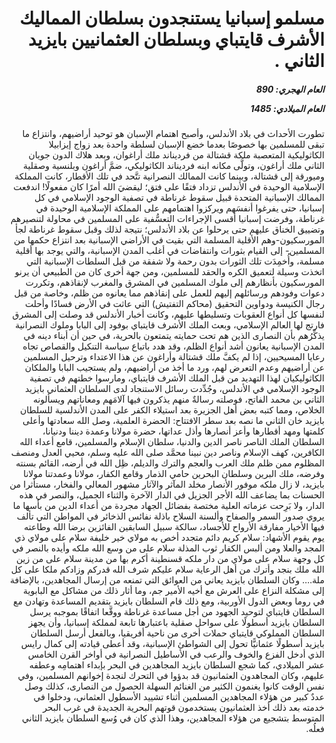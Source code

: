 <h1 dir="rtl">مسلمو إسبانيا يستنجدون بسلطان المماليك الأشرف قايتباي وبسلطان العثمانيين بايزيد الثاني .</h1>

<h5 dir="rtl">العام الهجري:  890

العام الميلادي: 1485

</h5>

<p dir="rtl">تطورت الأحداث في بلاد الأندلس، وأصبح اهتمام الإسبان هو توحيد أراضيهم، وانتزاع ما تبقى للمسلمين بها خصوصًا بعدما خضع الإسبان لسلطة واحدة بعد زواج إيزابيلا الكاثوليكية المتعصبة ملكة قشتالة من فرديناند ملك أراغوان، وبعد هلاك الدون جويان الثاني ملك أراغون، وتولَّى مكانه ابنه فرديناند الكاثوليكي، ضمَّ أراغون وبلنسية وصقلية وميورقة إلى قشتالة، وبينما كانت الممالك النصرانية تتَّحد في تلك الأقطار، كانت المملكة الإسلامية الوحيدة في الأندلس تزداد فتقًا على فتق؛ ليقضيَ الله أمرًا كان مفعولًا! اندفعت الممالك الإسبانية المتحدة قبيل سقوط غرناطة في تصفية الوجود الإسلامي في كل إسبانيا، حتى يفرغوا أنفسَهم ويركزوا اهتمامهم على المملكة الإسلامية الوحيدة في غرناطة، وفرضت إسبانيا أقسى الإجراءات التعسُّفية على المسلمين في محاولة لتنصيرهم وتضييق الخناق عليهم حتى يرحلوا عن بلاد الأندلس؛ نتيجة لذلك وقبل سقوط غرناطة لجأ المورسكيون-وهم الأقلية المسلمة التي بقيت في الأراضي الإسبانية بعد انتزاع حكمها من المسلمين- إلى القيام بثورات وانتفاضات في أغلب المدن الإسبانية، والتي يوجد بها أقلية مسلمة، وأُخمِدَت تلك الثورات بدون رحمة ولا شفقة من قبل السلطات الإسبانية التي اتخذت وسيلة لتعميق الكره والحقد للمسلمين، ومن جهة أخرى كان من الطبيعي أن يرنو المورسكيون بأنظارهم إلى ملوك المسلمين في المشرق والمغرب لإنقاذهم، وتكررت دعوات وفودهم ورسائلهم إليهم للعمل على إنقاذهم مما يعانوه من ظلم، وخاصة من قبل رجال الكنيسة ودواوين التحقيق (محاكم التفتيش) التي عاثت في الأرض فسادًا وأحلت لنفسها كل أنواع العقوبات وتسليطها عليهم، وكانت أخبار الأندلس قد وصلت إلى المشرق فارتج لها العالم الإسلامي، وبعث الملك الأشرف قايتباي بوفود إلى البابا وملوك النصرانية يذكِّرُهم بأن النصارى الذين هم تحت حمايته يتمتعون بالحرية، في حين أن أبناء دينه في المدن الإسبانية يعانون أشد أنواع الظلم، وقد هدد باتباع سياسة التنكيل والقصاص تجاه رعايا المسيحيين، إذا لم يكفَّ ملك قشتالة وأراغون عن هذا الاعتداء وترحيل المسلمين عن أراضيهم وعدم التعرض لهم، ورد ما أخذ من أراضيهم، ولم يستجيب البابا والملكان الكاثوليكيان لهذا التهديد من قبل الملك الأشرف قايتباي، ومارسوا خطتهم في تصفية الوجود الإسلامي في الأندلس، وجُدِّدت رسائل الاستنجاد لدى السلطان العثماني بايزيد الثاني بن محمد الفاتح، فوصلته رسالةٌ منهم يذكرون فيها آلامَهم ومعاناتهم ويسألونه الخلاص، ومما كتبه بعض أهل الجزيرة بعد استيلاء الكفر على المدن الأندلسية للسلطان بايزيد خان الثاني ما نصه بعد سطر الافتتاح: الحضرة العلمية، وصل الله سعادتها وأعلى كلمتها ومهد أقطارها وأعز أنصارها وأذل عداتها، حضرة مولانا وعمدة ديننا ودنيانا، السلطان الملك الناصر ناصر الدين والدنيا، سلطان الإسلام والمسلمين، قامع أعداء الله الكافرين، كهف الإسلام وناصر دين نبينا محمَّد صلى الله عليه وسلم، محيي العدل ومنصف المظلوم ممن ظلم ملك العرب والعجم والترك والديلم، ظِل الله في أرضه، القائم بسنته وفرضه، ملك البرين وسلطان البحرين حامي الذمار وقامع الكفار، مولانا وعمدتنا مولانا بايزيد، لا زال ملكه موفور الأنصار مخلد المآثر والآثار مشهور المعالي والفخار، مستأثرا من الحسنات بما يضاعف الله الأجر الجزيل في الدار الآخرة والثناء الجميل، والنصر في هذه الدار، ولا بَرِحت عزماته العلية مختصة بفضائل الجهاد مجردة من أعداء الدين من بأسها ما يروي صدور السمر والصفاح وألسنة السلاح باذلة نفائس الذخائر في المواطن التي تألف فيها الأخيار مفارقة الأرواح للأجساد، سالكة سبيل السابقين الفائزين برضا الله وطاعته يوم يقوم الأشهاد:
سلام كريم دائم متجدد 
أخص به مولاي خير خليفة
سلام على مولاي ذي المجد والعلا 
ومن ألبس الكفار ثوب المذلة
سلام على من وسع الله ملكه 
وأيده بالنصر في كل وجهة
سلام على مولاي من دار ملكه 
قسنطينة أكرم بها من مدينة
سلام على من زين الله ملك 
بنجد وأترك من أهل الرعاية
سلام عليكم شرف الله قدركم 
وزادكم ملكا على كل ملة....
وكان السلطان بايزيد يعاني من العوائق التي تمنعه من إرسال المجاهدين، بالإضافة إلى مشكلة النزاع على العرش مع أخيه الأمير جم، وما أثار ذلك من مشاكل مع البابوية في روما وبعض الدول الأوربية، ومع ذلك قام السلطان بايزيد بتقديم المساعدة وتهادن مع السلطان قايتباي لتوحيد الجهود من أجل مساعدة غرناطة ووقَّعا اتفاقًا بموجبه يرسل السلطان بايزيد أسطولًا على سواحل صقلية باعتبارها تابعة لمملكة إسبانيا، وأن يجهز السلطان المملوكي قايتباي حملات أخرى من ناحية أفريقيا، وبالفعل أرسل السلطان بايزيد أسطولًا عثمانيًّا تحول إلى الشواطئ الإسبانية، وقد أعطى قيادته إلى كمال رايس الذي أدخل الفزع والخوف والرعب في الأساطيل النصرانية في أواخر القرن الخامس عشر الميلادي، كما شجع السلطان بايزيد المجاهدين في البحر بإبداء اهتمامِه وعطفه عليهم، وكان المجاهدون العثمانيون قد بدؤوا في التحرك لنجدة إخوانهم المسلمين، وفي نفس الوقت كانوا يغنمون الكثير من الغنائم السهلة الحصول من النصارى، كذلك وصل عددٌ كبير من هؤلاء المجاهدين المسلمين أثناء تشييد الأسطول العثماني، ودخلوا في خدمته بعد ذلك أخذ العثمانيون يستخدمون قوتهم البحرية الجديدة في غرب البحر المتوسط بتشجيع من هؤلاء المجاهدين، وهذا الذي كان في وُسع السلطان بايزيد الثاني فعلُه.</p></br>
